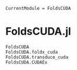 ```@meta
CurrentModule = FoldsCUDA
```

# FoldsCUDA.jl

```@docs
FoldsCUDA
FoldsCUDA.foldx_cuda
FoldsCUDA.transduce_cuda
FoldsCUDA.CUDAEx
```
